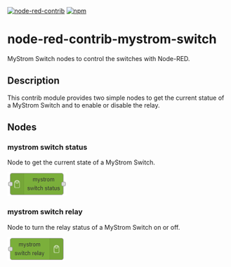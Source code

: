 [![node-red-contrib](https://img.shields.io/badge/node--red-node--red--contrib--mystrom--switch-aa4444.svg?style=flat-square)](https://flows.nodered.org/node/node-red-contrib-mystrom-switch)
[![npm](https://img.shields.io/npm/v/node-red-contrib-mystrom-switch.svg?style=flat-square)](https://www.npmjs.com/package/node-red-contrib-mystrom-switch)

# node-red-contrib-mystrom-switch

MyStrom Switch nodes to control the switches with Node-RED.

## Description

This contrib module provides two simple nodes to get the current statue of a MyStrom Switch and to enable or disable the relay.

## Nodes

### mystrom switch status

Node to get the current state of a MyStrom Switch.

![mystrom switch status](.assets/mystrom-switch-status.png)

### mystrom switch relay

Node to turn the relay status of a MyStrom Switch on or off.

![mystrom switch relay](.assets/mystrom-switch-relay.png)
